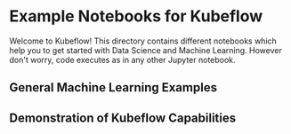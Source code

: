 # Example Notebooks for Kubeflow

Welcome to Kubeflow! This directory contains different notebooks which help you to get started with Data Science and Machine Learning. However don't worry, code executes as in any other Jupyter notebook.

## General Machine Learning Examples

## Demonstration of Kubeflow Capabilities

